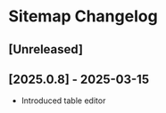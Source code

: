 <!-- Keep a Changelog guide -> https://keepachangelog.com -->

# Sitemap Changelog

## [Unreleased]

## [2025.0.8] - 2025-03-15

- Introduced table editor
